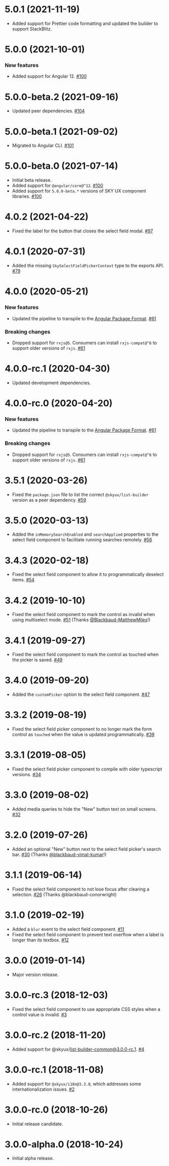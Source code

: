 # 5.0.1 (2021-11-19)

- Added support for Prettier code formatting and updated the builder to support StackBlitz. []()

# 5.0.0 (2021-10-01)

### New features

- Added support for Angular 12. [#100](https://github.com/blackbaud/skyux-select-field/pull/100)

# 5.0.0-beta.2 (2021-09-16)

- Updated peer dependencies. [#104](https://github.com/blackbaud/skyux-select-field/pull/104)

# 5.0.0-beta.1 (2021-09-02)

- Migrated to Angular CLI. [#101](https://github.com/blackbaud/skyux-select-field/pull/101)

# 5.0.0-beta.0 (2021-07-14)

- Initial beta release.
- Added support for `@angular/core@^12`. [#100](https://github.com/blackbaud/skyux-select-field/pull/100)
- Added support for `5.0.0-beta.*` versions of SKY UX component libraries. [#100](https://github.com/blackbaud/skyux-select-field/pull/100)

# 4.0.2 (2021-04-22)

- Fixed the label for the button that closes the select field modal. [#97](https://github.com/blackbaud/skyux-select-field/pull/97)

# 4.0.1 (2020-07-31)

- Added the missing `SkySelectFieldPickerContext` type to the exports API. [#79](https://github.com/blackbaud/skyux-select-field/pull/79)

# 4.0.0 (2020-05-21)

### New features

- Updated the pipeline to transpile to the [Angular Package Format](https://docs.google.com/document/d/1CZC2rcpxffTDfRDs6p1cfbmKNLA6x5O-NtkJglDaBVs/preview). [#61](https://github.com/blackbaud/skyux-select-field/pull/61)

### Breaking changes

- Dropped support for `rxjs@5`. Consumers can install `rxjs-compat@^6` to support older versions of `rxjs`. [#61](https://github.com/blackbaud/skyux-select-field/pull/61)

# 4.0.0-rc.1 (2020-04-30)

- Updated development dependencies.

# 4.0.0-rc.0 (2020-04-20)

### New features

- Updated the pipeline to transpile to the [Angular Package Format](https://docs.google.com/document/d/1CZC2rcpxffTDfRDs6p1cfbmKNLA6x5O-NtkJglDaBVs/preview). [#61](https://github.com/blackbaud/skyux-select-field/pull/61)

### Breaking changes

- Dropped support for `rxjs@5`. Consumers can install `rxjs-compat@^6` to support older versions of `rxjs`. [#61](https://github.com/blackbaud/skyux-select-field/pull/61)

# 3.5.1 (2020-03-26)

- Fixed the `package.json` file to list the correct `@skyux/list-builder` version as a peer dependency. [#59](https://github.com/blackbaud/skyux-select-field/pull/59)

# 3.5.0 (2020-03-13)

- Added the `inMemorySearchEnabled` and `searchApplied` properties to the select field component to facilitate running searches remotely. [#56](https://github.com/blackbaud/skyux-select-field/pull/56)

# 3.4.3 (2020-02-18)

- Fixed the select field component to allow it to programmatically deselect items. [#54](https://github.com/blackbaud/skyux-select-field/pull/54)

# 3.4.2 (2019-10-10)

- Fixed the select field component to mark the control as invalid when using multiselect mode. [#51](https://github.com/blackbaud/skyux-select-field/pull/51) (Thanks [@Blackbaud-MatthewMiles](https://github.com/Blackbaud-MatthewMiles)!)

# 3.4.1 (2019-09-27)

- Fixed the select field component to mark the control as touched when the picker is saved. [#49](https://github.com/blackbaud/skyux-select-field/pull/49)

# 3.4.0 (2019-09-20)

- Added the `customPicker` option to the select field component. [#47](https://github.com/blackbaud/skyux-select-field/pull/47)

# 3.3.2 (2019-08-19)

- Fixed the select field picker component to no longer mark the form control as `touched` when the value is updated programmatically. [#39](https://github.com/blackbaud/skyux-select-field/pull/39)

# 3.3.1 (2019-08-05)

- Fixed the select field picker component to compile with older typescript versions. [#34](https://github.com/blackbaud/skyux-select-field/pull/34)

# 3.3.0 (2019-08-02)

- Added media queries to hide the "New" button text on small screens. [#32](https://github.com/blackbaud/skyux-select-field/pull/32)

# 3.2.0 (2019-07-26)

- Added an optional "New" button next to the select field picker's search bar. [#30](https://github.com/blackbaud/skyux-select-field/pull/30) (Thanks [@blackbaud-vimal-kumar](https://github.com/blackbaud-vimal-kumar)!)

# 3.1.1 (2019-06-14)

- Fixed the select field component to not lose focus after clearing a selection. [#26](https://github.com/blackbaud/skyux-select-field/pull/26) (Thanks @blackbaud-conorwright)

# 3.1.0 (2019-02-19)

- Added a `blur` event to the select field component. [#11](https://github.com/blackbaud/skyux-select-field/pull/11)
- Fixed the select field component to prevent text overflow when a label is longer than its textbox. [#12](https://github.com/blackbaud/skyux-select-field/pull/12)

# 3.0.0 (2019-01-14)

- Major version release.

# 3.0.0-rc.3 (2018-12-03)

- Fixed the select field component to use appropriate CSS styles when a control value is invalid. [#3](https://github.com/blackbaud/skyux-select-field/pull/3)

# 3.0.0-rc.2 (2018-11-20)

- Added support for @skyux/list-builder-common@3.0.0-rc.1. [#4](https://github.com/blackbaud/skyux-select-field/pull/4)

# 3.0.0-rc.1 (2018-11-08)

- Added support for `@skyux/i18n@3.3.0`, which addresses some internationalization issues. [#2](https://github.com/blackbaud/skyux-select-field/pull/2)

# 3.0.0-rc.0 (2018-10-26)

- Initial release candidate.

# 3.0.0-alpha.0 (2018-10-24)

- Initial alpha release.
